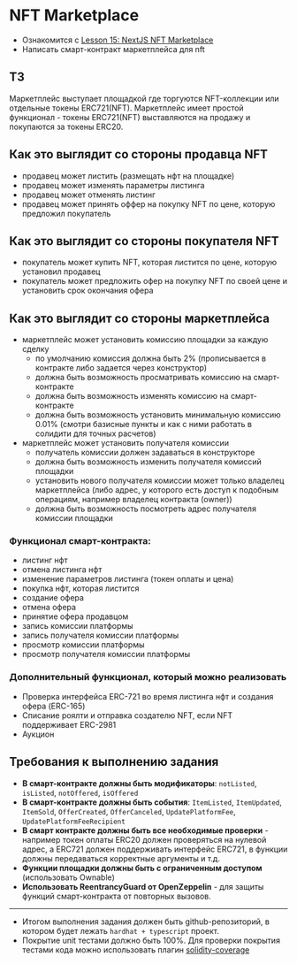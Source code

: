 # NFT Marketplace

- Ознакомится с [Lesson 15: NextJS NFT Marketplace](https://github.com/smartcontractkit/full-blockchain-solidity-course-js#lesson-15-nextjs-nft-marketplace-if-you-finish-this-lesson-you-are-a-full-stack-monster)
- Написать смарт-контракт маркетплейса для nft

## ТЗ

Маркетплейс выступает площадкой где торгуются NFT-коллекции или отдельные токены ERC721(NFT). Маркетплейс имеет простой функционал - токены ERC721(NFT) выставляются на продажу и покупаются за токены ERC20.

## Как это выглядит со стороны продавца NFT

- продавец может листить (размещать нфт на площадке)
- продавец может изменять параметры листинга
- продавец может отменять листинг
- продавец может принять оффер на покупку NFT по цене, которую предложил покупатель

## Как это выглядит со стороны покупателя NFT

- покупатель может купить NFT, которая листится по цене, которую установил продавец
- покупатель может предложить офер на покупку NFT по своей цене и установить срок окончания офера

## Как это выглядит со стороны маркетплейса

- маркетплейс может установить комиссию площадки за каждую сделку
    - по умолчанию комиссия должна быть 2% (прописывается в контракте либо задается через конструктор)
    - должна быть возможность просматривать комиссию на смарт-контракте
    - должна быть возможность изменять комиссию на смарт-контракте
    - должна быть возможность установить минимальную комиссию 0.01% (смотри базисные пункты и как с ними работать в солидити для точных расчетов)
- маркетплейс может установить получателя комиссии
    - получатель комиссии должен задаваться в конструкторе
    - должна быть возможность изменить получателя комиссий площадки
    - установить нового получателя комиссии может только владелец маркетплейса (либо адрес, у которого есть доступ к подобным операциям, например владелец контракта (owner))
    - должна быть возможность посмотреть адрес получателя комиссии площадки

### Функционал смарт-контракта:

- листинг нфт
- отмена листинга нфт
- изменение параметров листинга (токен оплаты и цена)
- покупка нфт, которая листится
- создание офера
- отмена офера
- принятие офера продавцом
- запись комиссии платформы
- запись получателя комиссии платформы
- просмотр комиссии платформы
- просмотр получателя комиссии платформы

### Дополнительный функционал, который можно реализовать

- Проверка интерфейса ERC-721 во время листинга нфт и создания офера (ERC-165)
- Списание роялти и отправка создателю NFT, если NFT поддерживает ERC-2981
- Аукцион

## Требования к выполнению задания

- **В смарт-контракте должны быть модификаторы**: `notListed`, `isListed`, `notOffered`, `isOffered`
- **В смарт-контракте должны быть события**: `ItemListed`, `ItemUpdated`, `ItemSold`, `OfferCreated`, `OfferCanceled`,  `UpdatePlatformFee`,  `UpdatePlatformFeeRecipient`
- **В смарт контракте должны быть все необходимые проверки** - например токен оплаты ERC20 должен проверяться на нулевой адрес, а ERC721 должен поддерживать интерфейс ERC721, в функции должны передаваться корректные аргументы и т.д.
- **Функции площадки должны быть с ограниченным доступом** (использовать Ownable)
- **Использовать ReentrancyGuard от OpenZeppelin** - для защиты функций смарт-контракта от повторных вызовов.

---

- Итогом выполнения задания должен быть github-репозиторий, в котором будет лежать `hardhat + typescript` проект.
- Покрытие unit тестами должно быть 100%. Для проверки покрытия тестами кода можно использовать плагин [solidity-coverage](https://www.npmjs.com/package/solidity-coverage)